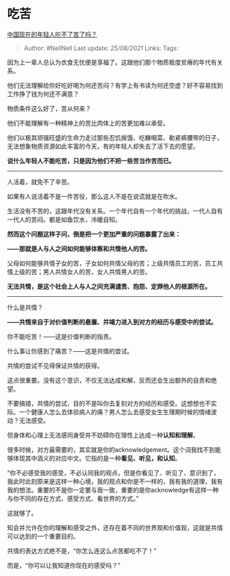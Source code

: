 # 吃苦
[中国现在的年轻人吃不了苦了吗？](https://www.zhihu.com/question/431571293/answer/1631364941)

> Author: #NellNell 
Last update: *25/08/2021* 
Links:
Tags:   


  

因为上一辈人总认为衣食无忧便是享福了。这跟他们那个物质极度贫瘠的年代有关系。

他们无法理解给你好吃好喝为何还苦闷？有学上有书读为何还空虚？好不容易找到工作挣了钱为何还不满意？

物质条件这么好了，苦从何来？

他们不能理解有一种精神上的苦比肉体上的苦更加难以承受。

他们以极其顽强旺盛的生命力走过那些忍饥挨饿、吃糠咽菜、勒紧裤腰带的日子，无法想象物质资源如此丰富的今天，有的年轻人却失去了活下去的愿望。

**说什么年轻人不能吃苦，只是因为他们不把一些苦当作苦而已。**

---

人活着，就免不了辛苦。

如果有人说活着不是一件苦役，那么这人不是在说谎就是在吹水。

生活没有不苦的，这跟年代没有关系。一个年代自有一个年代的挑战，一代人自有一代人的苦闷。都是如鱼饮水，冷暖自知。

**然而这个问题这样子问，倒是把一个更加严重的问题暴露了出来：**

**——那就是人与人之间如何能够体察和共情他人的苦。**

父母如何能够共情子女的苦，子女如何共情父母的苦；上级共情员工的苦，员工共情上级的苦；男人共情女人的苦，女人共情男人的苦。

**无法共情，是这个社会上人与人之间充满谴责、抱怨、定罪他人的根源所在。**

---

什么是共情？

**——共情来自于对价值判断的悬置、并竭力进入到对方的经历与感受中的尝试。**

你不能吃苦！——这是价值判断的指责。

什么事让你感到了痛苦？——这是共情的尝试。

共情的尝试不见得保证共情的获得。

这点很重要。没有这个意识，不仅无法达成和解，反而还会生出额外的自责和绝望。

不要搞错，共情的尝试，目的不是叫你去复刻对方的经历和感受。这想想也不实际。一个健康人怎么去体验病人的痛？男人怎么去感受女生生理期时候的情绪波动？无法感受。

但身体和心理上无法感同身受并不妨碍你在理性上达成一种**认知和理解**。

很多时候，对方最需要的，其实就是你的acknowledgement。这个词我找不到能够体现其中涵义的对应中文。它指的是一种**看见、听见，和认知**。

“你不必感受我的感受，不必认同我的观点，但是你看见了、听见了、意识到了，我此时此刻原来是这样一种心境，我的观点和你是不一样的，我有我的道理，我有我的想法。重要的不是你一定要与我一致，重要的是你acknowledge有这样一种与你不同的存在方式、感受方式、看世界的方式。”

这就够了。

知会并允许在你的理解和感受之外，还存在着不同的世界观和价值观，这就是共情可以达到的一个重要目的。

共情的表达方式绝不是，“你怎么连这么点苦都吃不了！”

而是，“你可以让我知道你现在的感受吗？”